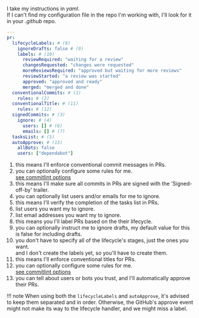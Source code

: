 I take my instructions in _yaml_.</br>
If I can't find my configuration file in the repo I'm working with, I'll look for it in your _.github_ repo.

```yaml title=".github/auto-me-bot.yml"
---
pr:
  lifecycleLabels: # (8)
    ignoreDrafts: false # (9)
    labels: # (10)
      reviewRequired: "waiting for a review"
      changesRequested: "changes were requested"
      moreReviewsRequired: "approved but waiting for more reviews"
      reviewStarted: "a review was started"
      approved: "approved and ready"
      merged: "merged and done"
  conventionalCommits: # (1)
    rules: # (2)
  conventionalTitle: # (11)
    rules: # (12)
  signedCommits: # (3)
    ignore: # (4)
      users: [] # (6)
      emails: [] # (7)
  tasksList: # (5)
  autoApprove: # (13)
    allBots: false
    users: ["dependabot"]
```

1. this means I'll enforce conventional commit messages in PRs.
2. you can optionally configure some rules for me.<br/>[see commitlint options](https://commitlint.js.org/#/reference-rules)
3. this means I'll make sure all commits in PRs are signed with the 'Signed-off-by' trailer.
4. you can optionally list users and/or emails for me to ignore.
5. this means I'll verify the completion of the tasks list in PRs.
6. list users you want my to ignore.
7. list email addresses you want my to ignore.
8. this means you I'll label PRs based on the their lifecycle.
9. you can optionally instruct me to ignore drafts, my default value for this is false for including drafts.
10. you don't have to specify all of the lifecycle's stages, just the ones you want.<br/>and I don't create the labels yet, so you'll have to create them.
11. this means I'll enforce conventional titles for PRs.
12. you can optionally configure some rules for me.<br/>[see commitlint options](https://commitlint.js.org/#/reference-rules)
13. you can tell about users or bots you trust, and I'll automatically approve their PRs.

!!! note
    When using both the `lifecycleLabels` and `autoApprove`, it's advised to keep them separated and in order.
    Otherwise, the GitHub's approve event might not make its way to the lifecycle handler, and we might miss a label.
